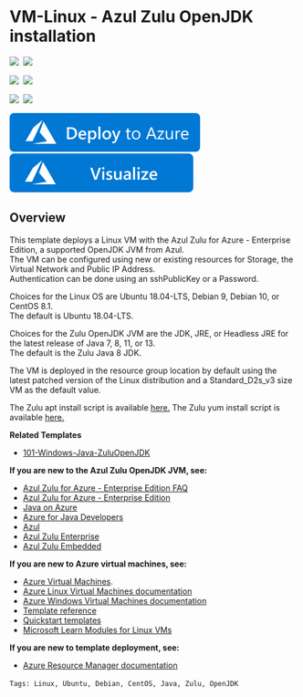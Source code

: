 # VM-Linux - Azul Zulu OpenJDK installation

<IMG SRC="https://azurequickstartsservice.blob.core.windows.net/badges/101-Linux-Java-ZuluOpenJDK/PublicLastTestDate.svg" />&nbsp;
<IMG SRC="https://azurequickstartsservice.blob.core.windows.net/badges/101-Linux-Java-ZuluOpenJDK/PublicDeployment.svg" />&nbsp;

<IMG SRC="https://azurequickstartsservice.blob.core.windows.net/badges/101-Linux-Java-ZuluOpenJDK/FairfaxLastTestDate.svg" />&nbsp;
<IMG SRC="https://azurequickstartsservice.blob.core.windows.net/badges/101-Linux-Java-ZuluOpenJDK/FairfaxDeployment.svg" />&nbsp;

<IMG SRC="https://azurequickstartsservice.blob.core.windows.net/badges/101-Linux-Java-ZuluOpenJDK/BestPracticeResult.svg" />&nbsp;
<IMG SRC="https://azurequickstartsservice.blob.core.windows.net/badges/101-Linux-Java-ZuluOpenJDK/CredScanResult.svg" />&nbsp;

<a href="https://portal.azure.com/#create/Microsoft.Template/uri/https%3A%2F%2Fraw.githubusercontent.com%2FAzure%2Fazure-quickstart-templates%2Fmaster%2F101-Linux-Java-ZuluOpenJDK%2Fazuredeploy.json" target="_blank">
    <img src="https://raw.githubusercontent.com/Azure/azure-quickstart-templates/master/1-CONTRIBUTION-GUIDE/images/deploytoazure.svg?sanitize=true"/>
</a>
<a href="http://armviz.io/#/?load=https%3A%2F%2Fraw.githubusercontent.com%2FAzure%2Fazure-quickstart-templates%2Fmaster%2F101-Linux-Java-ZuluOpenJDK%2Fazuredeploy.json" target="_blank">
    <img src="https://raw.githubusercontent.com/Azure/azure-quickstart-templates/master/1-CONTRIBUTION-GUIDE/images/visualizebutton.svg?sanitize=true"/>
</a>

## Overview

This template deploys a Linux VM with the Azul Zulu for Azure - Enterprise Edition, a supported OpenJDK JVM from Azul.<br/>
The VM can be configured using new or existing resources for Storage, the Virtual Network and Public IP Address.<br/>
Authentication can be done using an sshPublicKey or a Password.

Choices for the Linux OS are Ubuntu 18.04-LTS, Debian 9, Debian 10, or CentOS 8.1.<br/>
The default is Ubuntu 18.04-LTS.

Choices for the Zulu OpenJDK JVM are the JDK, JRE, or Headless JRE for the latest release of Java 7, 8, 11, or 13.<br/>
The default is the Zulu Java 8 JDK.

The VM is deployed in the resource group location by default using the latest patched version of the Linux distribution and a Standard_D2s_v3 size VM as the default value.

The Zulu apt install script is available [here.](https://raw.githubusercontent.com/Azure/azure-quickstart-templates/master/101-Linux-Java-ZuluOpenJDK/scripts/apt-zulu-install.sh)
The Zulu yum install script is available [here.](https://raw.githubusercontent.com/Azure/azure-quickstart-templates/master/101-Linux-Java-ZuluOpenJDK/scripts/yum-zulu-install.sh)

**Related Templates**
- [101-Windows-Java-ZuluOpenJDK](https://github.com/Azure/azure-quickstart-templates/tree/master/101-Windows-Java-ZuluOpenJDK)

**If you are new to the Azul Zulu OpenJDK JVM, see:**

- [Azul Zulu for Azure - Enterprise Edition FAQ](https://assets.azul.com/files/Zulu-for-Azure-FAQ.pdf)
- [Azul Zulu for Azure - Enterprise Edition](https://www.azul.com/downloads/azure-only/zulu/)
- [Java on Azure](https://azure.microsoft.com/en-us/develop/java/)
- [Azure for Java Developers](https://docs.microsoft.com/en-us/java/azure/?view=azure-java-stable)
- [Azul](https://www.azul.com/)
- [Azul Zulu Enterprise](https://www.azul.com/products/zulu-enterprise/)
- [Azul Zulu Embedded](https://www.azul.com/products/zulu-embedded/)

**If you are new to Azure virtual machines, see:**

- [Azure Virtual Machines](https://azure.microsoft.com/services/virtual-machines/).
- [Azure Linux Virtual Machines documentation](https://docs.microsoft.com/azure/virtual-machines/linux/)
- [Azure Windows Virtual Machines documentation](https://docs.microsoft.com/azure/virtual-machines/windows/)
- [Template reference](https://docs.microsoft.com/azure/templates/microsoft.compute/allversions)
- [Quickstart templates](https://azure.microsoft.com/resources/templates/?resourceType=Microsoft.Compute&pageNumber=1&sort=Popular)
- [Microsoft Learn Modules for Linux VMs](https://docs.microsoft.com/learn/browse/?term=linux%20Virtual%20Machine)

**If you are new to template deployment, see:**

- [Azure Resource Manager documentation](https://docs.microsoft.com/azure/azure-resource-manager/)

`Tags: Linux, Ubuntu, Debian, CentOS, Java, Zulu, OpenJDK`  
